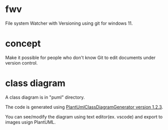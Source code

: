 # fwv
File system Watcher with Versioning using git for windows 11.

# concept
Make it possible for people who don't know Git to edit documents under version control.

# class diagram
A class diagram is in "puml" directory.

The code is generated using [PlantUmlClassDiagramGenerator version 1.2.3](https://github.com/pierre3/PlantUmlClassDiagramGenerator).

You can see/modify the diagram using text editor(ex. vscode) and export to images usign PlantUML.
